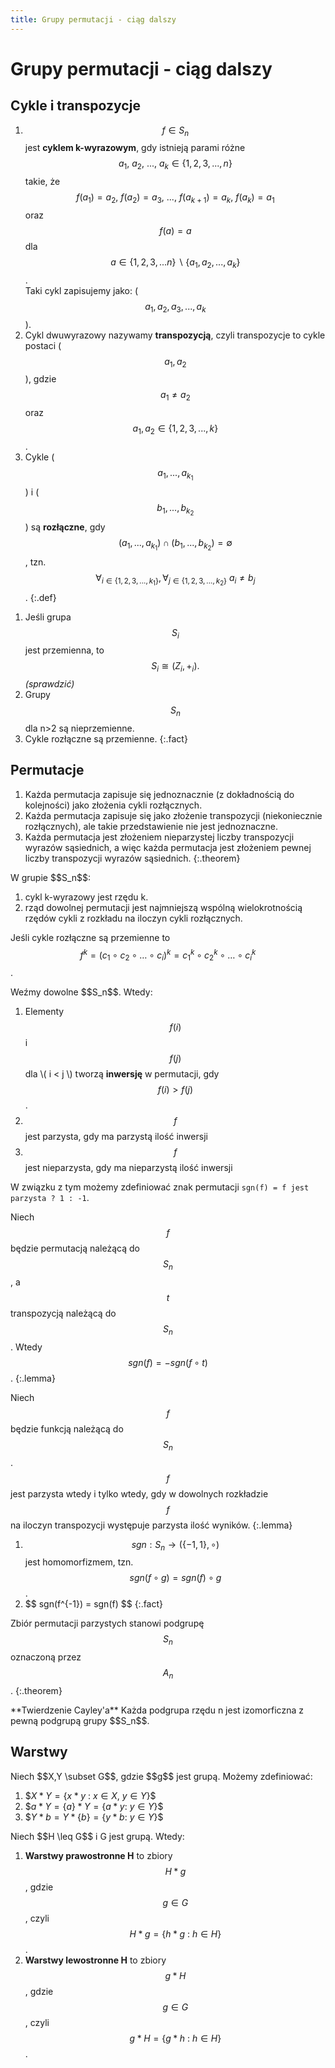 ```yaml
---
title: Grupy permutacji - ciąg dalszy
---
```


# Grupy permutacji - ciąg dalszy

## Cykle i transpozycje

<!-- Definicja -->
1. $$ f \in S_{n} $$ jest **cyklem k-wyrazowym**, gdy istnieją parami różne $$ a_1,\ a_2,\ ...,\ a_k \in \{1,2,3,...,n\} $$ takie, że $$ f(a_{1}) = a_{2},\ f(a_{2})=a_{3},\ ...,\ f(a_{k+1})=a_{k},\ f(a_{k})=a_{1} $$ oraz $$ f(a)=a $$ dla $$ a \in \{1,2,3,...n\} \backslash \{a_{1},a_{2},...,a_{k} \} $$.  
Taki cykl zapisujemy jako: ($$a_1,a_2,a_3,...,a_k$$).
2. Cykl dwuwyrazowy nazywamy **transpozycją**, czyli transpozycje to cykle postaci ($$a_1,a_2$$), gdzie $$a_1 \neq a_2$$ oraz $$a_1, a_2 \in \{1,2,3,...,k\}$$.
3. Cykle ($$ a_1,...,a_{k_{1}} $$) i ($$ b_1,...,b_{k_{2}} $$) są **rozłączne**, gdy $$ (a_1,...,a_{k_{1}} ) \cap ( b_1,...,b_{k_{2}} )=\emptyset$$, tzn. $$\forall_{i \in \{ 1,2,3,...,k_1 \} }, \forall_{j \in \{ 1,2,3,...,k_2\}}\ a_i \neq b_j $$.
{:.def}

<!-- Fakt -->
1. Jeśli grupa $$S_i$$ jest przemienna, to $$ S_i \cong (Z_i,+_i). $$  *(sprawdzić)*
2. Grupy $$S_n$$ dla n>2 są nieprzemienne.
3. Cykle rozłączne są przemienne.
{:.fact}

## Permutacje

<!-- Twierdzenie -->
1. Każda permutacja zapisuje się jednoznacznie (z dokładnością do kolejności) jako złożenia cykli rozłącznych.
2. Każda permutacja zapisuje się jako złożenie transpozycji (niekoniecznie rozłącznych), ale takie przedstawienie nie jest jednoznaczne.
3. Każda permutacja jest złożeniem nieparzystej liczby transpozycji wyrazów sąsiednich, a więc każda permutacja jest złożeniem pewnej liczby transpozycji wyrazów sąsiednich.
{:.theorem}

<!-- Fakt -->
<div class="fact" markdown="1">
W grupie $$S_n$$:

1. cykl k-wyrazowy jest rzędu k.
2. rząd dowolnej permutacji jest najmniejszą wspólną wielokrotnością rzędów cykli z rozkładu na iloczyn cykli rozłącznych.

Jeśli cykle rozłączne są przemienne to $$ f^{k} = ( c_1 \circ c_2 \circ \ldots \circ c_i )^{k} = c_{1}^{k} \circ c_{2}^{k} \circ \ldots \circ c_{i}^{k} $$.
</div>

<!-- Definicja -->
<div class="def" markdown="1">	
Weźmy dowolne $$S_n$$. Wtedy:

1. Elementy $$ f(i) $$ i $$ f(j) $$ dla \\( i < j \\) tworzą **inwersję** w permutacji, gdy $$ f(i) > f(j) $$.
2. $$f$$ jest parzysta, gdy ma parzystą ilość inwersji
3. $$f$$ jest nieparzysta, gdy ma nieparzystą ilość inwersji

W związku z tym możemy zdefiniować znak permutacji `sgn(f) = f jest parzysta ? 1 : -1`.

</div>

<!-- Lemat -->
Niech $$f$$ będzie permutacją należącą do $$S_n$$, a $$t$$ transpozycją należącą do $$S_n$$. Wtedy $$ sgn(f) = -sgn(f \circ t) $$.
{:.lemma}

<!-- Lemat -->
Niech $$f$$ będzie funkcją należącą do $$S_n$$. $$f$$ jest parzysta wtedy i tylko wtedy, gdy w dowolnych rozkładzie $$f$$ na iloczyn transpozycji występuje parzysta ilość wyników.
{:.lemma}

<!-- Fakt -->
1. $$ sgn: S_n \rightarrow ( \{ -1, 1 \}, \circ ) $$ jest homomorfizmem, tzn. $$ sgn(f \circ g) = sgn(f) \circ g $$.
2. \$$ sgn(f^{-1}) = sgn(f) $$
{:.fact}

<!-- Twierdzenie -->
Zbiór permutacji parzystych stanowi podgrupę $$S_n$$ oznaczoną przez $$A_n$$.
{:.theorem}

<!-- Twierdzenie Cayley'a -->
<div class="theorem" markdown="1">
**Twierdzenie Cayley'a**  
Każda podgrupa rzędu n jest izomorficzna z pewną podgrupą grupy $$S_n$$.
</div>

## Warstwy

<!-- Definicja -->
<div class="def" markdown="1">
Niech $$X,Y \subset G$$, gdzie $$g$$ jest grupą. Możemy zdefiniować:

1. \$$X*Y = \{ x*y\ :\ x \in X,\ y \in Y  \}$$
2. \$$a*Y=\{a\}*Y=\{ a*y:\ y \in Y \}$$
3. \$$Y*b=Y*\{b\}=\{ y*b:\ y \in Y \}$$

</div>

<!-- Definicja -->
<div class="def" markdown="1">
Niech $$H \leq G$$ i G jest grupą. Wtedy:

1. **Warstwy prawostronne H** to zbiory $$ H*g $$, gdzie $$ g \in G $$, czyli $$ H * g = \{ h*g\ :\ h \in H \} $$.
2. **Warstwy lewostronne H** to zbiory $$ g*H $$, gdzie $$ g \in G $$, czyli $$ g * H = \{ g*h\ :\ h \in H \} $$.

</div>